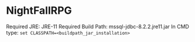 # NightFallRPG
Required JRE: JRE-11
Required Build Path: mssql-jdbc-8.2.2.jre11.jar
In CMD type:
`set CLASSPATH=<buildpath_jar_installation>`
